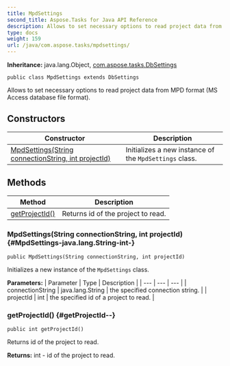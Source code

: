```yaml
---
title: MpdSettings
second_title: Aspose.Tasks for Java API Reference
description: Allows to set necessary options to read project data from MPD format MS Access database file format.
type: docs
weight: 159
url: /java/com.aspose.tasks/mpdsettings/
---
```


**Inheritance:**
java.lang.Object, [com.aspose.tasks.DbSettings](../../com.aspose.tasks/dbsettings)
```
public class MpdSettings extends DbSettings
```

Allows to set necessary options to read project data from MPD format (MS Access database file format).
## Constructors

| Constructor | Description |
| --- | --- |
| [MpdSettings(String connectionString, int projectId)](#MpdSettings-java.lang.String-int-) | Initializes a new instance of the `MpdSettings` class. |
## Methods

| Method | Description |
| --- | --- |
| [getProjectId()](#getProjectId--) | Returns id of the project to read. |
### MpdSettings(String connectionString, int projectId) {#MpdSettings-java.lang.String-int-}
```
public MpdSettings(String connectionString, int projectId)
```


Initializes a new instance of the `MpdSettings` class.

**Parameters:**
| Parameter | Type | Description |
| --- | --- | --- |
| connectionString | java.lang.String | the specified connection string. |
| projectId | int | the specified id of a project to read. |

### getProjectId() {#getProjectId--}
```
public int getProjectId()
```


Returns id of the project to read.

**Returns:**
int - id of the project to read.
